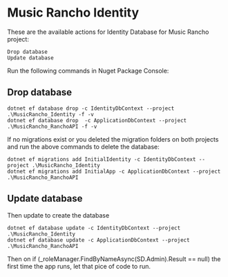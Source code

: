 # Music Rancho Identity

These are the available actions for Identity Database for Music Rancho project:

    Drop database
    Update database

Run the following commands in Nuget Package Console:

## Drop database

    dotnet ef database drop -c IdentityDbContext --project .\MusicRancho_Identity -f -v
    dotnet ef database drop  -c ApplicationDbContext --project .\MusicRancho_RanchoAPI -f -v

If no migrations exist or you deleted the migration folders on both projects and run the above commands to delete the database:

    dotnet ef migrations add InitialIdentity -c IdentityDbContext --project .\MusicRancho_Identity
    dotnet ef migrations add InitialApp -c ApplicationDbContext --project .\MusicRancho_RanchoAPI

## Update database

Then update to create the database

    dotnet ef database update -c IdentityDbContext --project .\MusicRancho_Identity
    dotnet ef database update -c ApplicationDbContext --project .\MusicRancho_RanchoAPI

Then on if (_roleManager.FindByNameAsync(SD.Admin).Result == null) the first time the app runs, let that pice of code to run.
